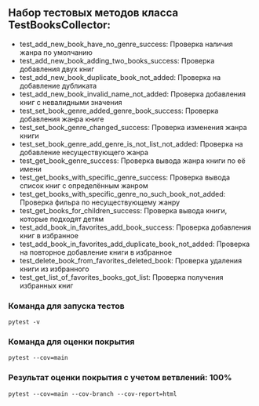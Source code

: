 ## Набор тестовых методов класса TestBooksCollector:
- test_add_new_book_have_no_genre_success: Проверка наличия жанра по умолчанию
- test_add_new_book_adding_two_books_success: Проверка добавления двух книг
- test_add_new_book_duplicate_book_not_added: Проверка на добавление дубликата
- test_add_new_book_invalid_name_not_added: Проверка добавления книг с невалидными значения
- test_set_book_genre_added_genre_book_success: Проверка добавления жанра книге
- test_set_book_genre_changed_success: Проверка изменения жанра книги
- test_set_book_genre_add_genre_is_not_list_not_added: Проверка на добавление несуществующего жанра
- test_get_book_genre_success: Проверка вывода жанра книги по её имени
- test_get_books_with_specific_genre_success: Проверка вывода список книг с определённым жанром
- test_get_books_with_specific_genre_no_such_book_not_added: Проверка фильра по несуществующему жанру
- test_get_books_for_children_success: Проверка вывода книги, которые подходят детям
- test_add_book_in_favorites_add_book_success: Проверка добавления книг в избранное
- test_add_book_in_favorites_add_duplicate_book_not_added: Проверка на повторное добавление книги в избранное
- test_delete_book_from_favorites_deleted_book: Проверка удаления книги из избранного
- test_get_list_of_favorites_books_got_list: Проверка получения избранных книг

### Команда для запуска тестов
`pytest -v`

### Команда для оценки покрытия
`pytest --cov=main`

### Результат оценки покрытия с учетом ветвлений: 100%
`pytest --cov=main --cov-branch --cov-report=html`

